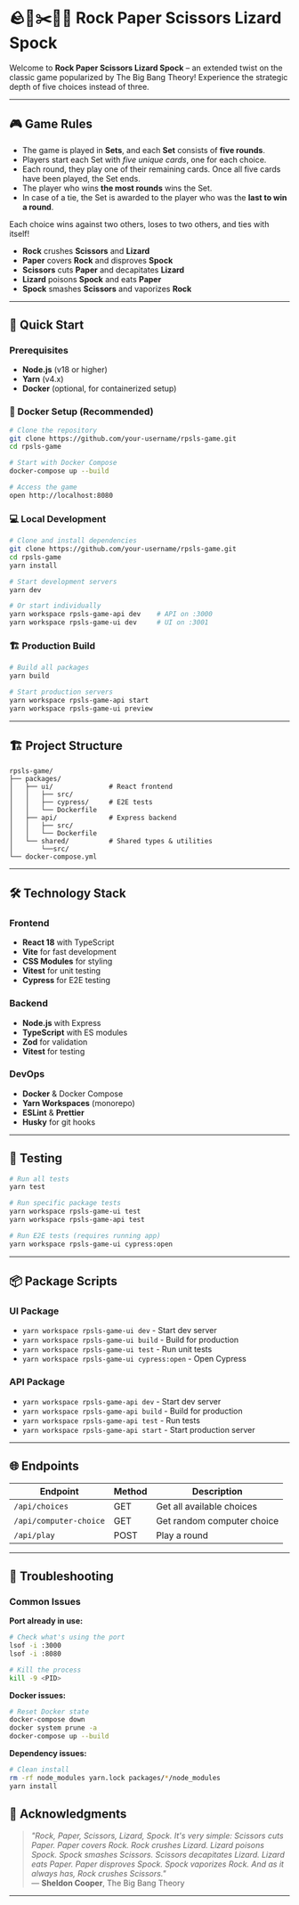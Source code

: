 # 🪨📄✂️🦎🖖 Rock Paper Scissors Lizard Spock

Welcome to **Rock Paper Scissors Lizard Spock** – an extended twist on the classic game popularized by The Big Bang Theory! Experience the strategic depth of five choices instead of three.

---

## 🎮 Game Rules

- The game is played in **Sets**, and each **Set** consists of **five rounds**.
- Players start each Set with _five unique cards_, one for each choice.
- Each round, they play one of their remaining cards. Once all five cards have been played, the Set ends.
- The player who wins **the most rounds** wins the Set.
- In case of a tie, the Set is awarded to the player who was the **last to win a round**.

Each choice wins against two others, loses to two others, and ties with itself!

- **Rock** crushes **Scissors** and **Lizard**
- **Paper** covers **Rock** and disproves **Spock**
- **Scissors** cuts **Paper** and decapitates **Lizard**
- **Lizard** poisons **Spock** and eats **Paper**
- **Spock** smashes **Scissors** and vaporizes **Rock**

---

## 🚀 Quick Start

### Prerequisites

- **Node.js** (v18 or higher)
- **Yarn** (v4.x)
- **Docker** (optional, for containerized setup)

### 🐳 Docker Setup (Recommended)

```bash
# Clone the repository
git clone https://github.com/your-username/rpsls-game.git
cd rpsls-game

# Start with Docker Compose
docker-compose up --build

# Access the game
open http://localhost:8080
```

### 💻 Local Development

```bash
# Clone and install dependencies
git clone https://github.com/your-username/rpsls-game.git
cd rpsls-game
yarn install

# Start development servers
yarn dev

# Or start individually
yarn workspace rpsls-game-api dev    # API on :3000
yarn workspace rpsls-game-ui dev     # UI on :3001
```

### 🏗️ Production Build

```bash
# Build all packages
yarn build

# Start production servers
yarn workspace rpsls-game-api start
yarn workspace rpsls-game-ui preview
```

---

## 🏗️ Project Structure

```
rpsls-game/
├── packages/
│   ├── ui/              # React frontend
│   │   ├── src/
│   │   ├── cypress/     # E2E tests
│   │   └── Dockerfile
│   ├── api/             # Express backend
│   │   ├── src/
│   │   └── Dockerfile
│   └── shared/          # Shared types & utilities
│       └──src/
└── docker-compose.yml
```

---

## 🛠️ Technology Stack

### Frontend

- **React 18** with TypeScript
- **Vite** for fast development
- **CSS Modules** for styling
- **Vitest** for unit testing
- **Cypress** for E2E testing

### Backend

- **Node.js** with Express
- **TypeScript** with ES modules
- **Zod** for validation
- **Vitest** for testing

### DevOps

- **Docker** & Docker Compose
- **Yarn Workspaces** (monorepo)
- **ESLint** & **Prettier**
- **Husky** for git hooks

---

## 🧪 Testing

```bash
# Run all tests
yarn test

# Run specific package tests
yarn workspace rpsls-game-ui test
yarn workspace rpsls-game-api test

# Run E2E tests (requires running app)
yarn workspace rpsls-game-ui cypress:open
```

---

## 📦 Package Scripts

### UI Package

- `yarn workspace rpsls-game-ui dev` - Start dev server
- `yarn workspace rpsls-game-ui build` - Build for production
- `yarn workspace rpsls-game-ui test` - Run unit tests
- `yarn workspace rpsls-game-ui cypress:open` - Open Cypress

### API Package

- `yarn workspace rpsls-game-api dev` - Start dev server
- `yarn workspace rpsls-game-api build` - Build for production
- `yarn workspace rpsls-game-api test` - Run tests
- `yarn workspace rpsls-game-api start` - Start production server

---

## 🌐 Endpoints

| Endpoint               | Method | Description                |
| ---------------------- | ------ | -------------------------- |
| `/api/choices`         | GET    | Get all available choices  |
| `/api/computer-choice` | GET    | Get random computer choice |
| `/api/play`            | POST   | Play a round               |

---

## 🐛 Troubleshooting

### Common Issues

**Port already in use:**

```bash
# Check what's using the port
lsof -i :3000
lsof -i :8080

# Kill the process
kill -9 <PID>
```

**Docker issues:**

```bash
# Reset Docker state
docker-compose down
docker system prune -a
docker-compose up --build
```

**Dependency issues:**

```bash
# Clean install
rm -rf node_modules yarn.lock packages/*/node_modules
yarn install
```

## 🙏 Acknowledgments

> _"Rock, Paper, Scissors, Lizard, Spock. It's very simple: Scissors cuts Paper. Paper covers Rock. Rock crushes Lizard. Lizard poisons Spock. Spock smashes Scissors. Scissors decapitates Lizard. Lizard eats Paper. Paper disproves Spock. Spock vaporizes Rock. And as it always has, Rock crushes Scissors."_  
> — **Sheldon Cooper**, The Big Bang Theory

---
